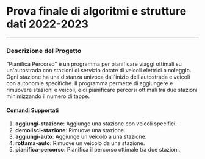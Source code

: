 # Prova finale di algoritmi e strutture dati 2022-2023

---

### Descrizione del Progetto

"Pianifica Percorso" è un programma per pianificare viaggi ottimali su un'autostrada con stazioni di servizio dotate di veicoli elettrici a noleggio. Ogni stazione ha una distanza univoca dall'inizio dell'autostrada e veicoli con autonomie specifiche. Il programma permette di aggiungere e rimuovere stazioni e veicoli, e di pianificare percorsi ottimali tra due stazioni minimizzando il numero di tappe.

#### Comandi Supportati

1. **aggiungi-stazione**: Aggiunge una stazione con veicoli specifici.
2. **demolisci-stazione**: Rimuove una stazione.
3. **aggiungi-auto**: Aggiunge un veicolo a una stazione.
4. **rottama-auto**: Rimuove un veicolo da una stazione.
5. **pianifica-percorso**: Pianifica il percorso ottimale tra due stazioni.
